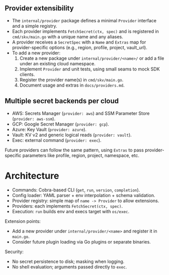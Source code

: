 ## Provider extensibility

- The `internal/provider` package defines a minimal `Provider` interface and a simple registry.
- Each provider implements `FetchSecret(ctx, spec)` and is registered in `cmd/skv/main.go` with a unique name and any aliases.
- A provider receives a `SecretSpec` with a `Name` and `Extras` map for provider-specific options (e.g., region, profile, project, vault_url).
- To add a new provider:
  1. Create a new package under `internal/provider/<name>/` or add a file under an existing cloud namespace.
  2. Implement `Provider` and unit tests, using small seams to mock SDK clients.
  3. Register the provider name(s) in `cmd/skv/main.go`.
  4. Document usage and extras in `docs/providers.md`.

## Multiple secret backends per cloud

- AWS: Secrets Manager (`provider: aws`) and SSM Parameter Store (`provider: aws-ssm`).
- GCP: Google Secret Manager (`provider: gcp`).
- Azure: Key Vault (`provider: azure`).
- Vault: KV v2 and generic logical reads (`provider: vault`).
- Exec: external command (`provider: exec`).

Future providers can follow the same pattern, using `Extras` to pass provider-specific parameters like profile, region, project, namespace, etc.

# Architecture

- Commands: Cobra-based CLI (`get`, `run`, `version`, `completion`).
- Config loader: YAML parser + env interpolation + schema validation.
- Provider registry: simple map of `name -> Provider` to allow extensions.
- Providers: each implements `FetchSecret(ctx, spec)`.
- Execution: `run` builds env and execs target with `os/exec`.

Extension points:

- Add a new provider under `internal/provider/<name>` and register it in `main.go`.
- Consider future plugin loading via Go plugins or separate binaries.

Security:

- No secret persistence to disk; masking when logging.
- No shell evaluation; arguments passed directly to `exec`.
